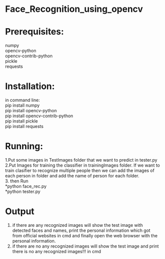 # Face_Recognition_using_opencv
# Prerequisites:
numpy <br />
opencv-python <br />
opencv-contrib-python <br />
pickle <br />
requests <br />
# Installation:
in command line: <br />
pip install numpy <br />
pip install opencv-python <br />
pip install opencv-contrib-python <br />
pip install pickle <br />
pip install requests <br />

# Running:
1.Put some images in TestImages folder that we want to predict in tester.py <br />
2.Put Images for training the classifier in trainingImages folder. If we  want to train clasifier to recognize multiple people then 
 we can add the images of each person in folder and add the name of person for each folder. <br />
3. then Run  <br />
*python face_rec.py <br />
*python tester.py <br />

# Output
1. if there are any recognized images will show the test image with detected faces and names, print the personal information which got from official websites in cmd and  finally open the web browser with the personal information. <br />
2. if there are no any recognized images will show the test image and print there is no any recognized images!!! in cmd <br />

